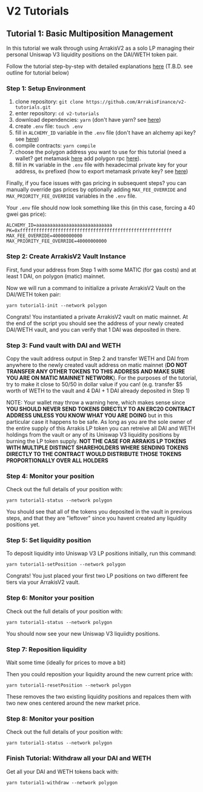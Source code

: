 # V2 Tutorials

## Tutorial 1: Basic Multiposition Management

In this tutorial we walk through using ArrakisV2 as a solo LP managing their personal Uniswap V3 liquidity positions on the DAI/WETH token pair.

Follow the tutorial step-by-step with detailed explanations [here](https://google.com) (T.B.D. see outline for tutorial below)

### Step 1: Setup Environment

1. clone repository: `git clone https://github.com/ArrakisFinance/v2-tutorials.git`
2. enter repository: `cd v2-tutorials`
3. download dependencies: `yarn` (don't have yarn? see [here](https://classic.yarnpkg.com/lang/en/docs/install/#mac-stable))
4. create `.env` file: `touch .env`
5. fill in `ALCHEMY_ID` variable in the `.env` file (don't have an alchemy api key? see [here](https://www.alchemy.com/))
6. compile contracts: `yarn compile`
7. choose the polygon address you want to use for this tutorial (need a wallet? get metamask [here](https://metamask.io/) add polygon rpc [here](https://wiki.polygon.technology/docs/develop/metamask/config-polygon-on-metamask/)).
8. fill in `PK` variable in the `.env` file with hexadecimal private key for your address, `0x` prefixed (how to export metamask private key? see [here](https://metamask.zendesk.com/hc/en-us/articles/360015289632-How-to-export-an-account-s-private-key#:~:text=On%20the%20account%20page%2C%20click,click%20%E2%80%9CConfirm%E2%80%9D%20to%20proceed.))

Finally, if you face issues with gas pricing in subsequent steps? you can manually override gas prices by optionally adding `MAX_FEE_OVERRIDE` and `MAX_PRIORITY_FEE_OVERRIDE` variables in the `.env` file.

Your `.env` file should now look something like this (in this case, forcing a 40 gwei gas price):

```
ALCHEMY_ID=aaaaaaaaaaaaaaaaaaaaaaaaaaaa
PK=0xffffffffffffffffffffffffffffffffffffffffffffffffffffffff
MAX_FEE_OVERRIDE=40000000000
MAX_PRIORITY_FEE_OVERRIDE=40000000000
```

### Step 2: Create ArrakisV2 Vault Instance

First, fund your address from Step 1 with some MATIC (for gas costs) and at least 1 DAI, on polygon (matic) mainnet.

Now we will run a command to initialize a private ArrakisV2 Vault on the DAI/WETH token pair:

```
yarn tutorial1-init --network polygon
```

Congrats! You instantiated a private ArrakisV2 vault on matic mainnet. At the end of the script you should see the address of your newly created DAI/WETH vault, and you can verify that 1 DAI was deposited in there.

### Step 3: Fund vault with DAI and WETH

Copy the vault address output in Step 2 and transfer WETH and DAI from anywhere to the newly created vault address on matic mainnet (**DO NOT TRANSFER ANY OTHER TOKENS TO THIS ADDRESS AND MAKE SURE YOU ARE ON MATIC MAINNET NETWORK**). For the purposes of the tutorial, try to make it close to 50/50 in dollar value if you can! (e.g. transfer $5 worth of WETH to the vault and 4 DAI + 1 DAI already deposited in Step 1)

NOTE: Your wallet may throw a warning here, which makes sense since **YOU SHOULD NEVER SEND TOKENS DIRECTLY TO AN ERC20 CONTRACT ADDRESS UNLESS YOU KNOW WHAT YOU ARE DOING** but in this particular case it happens to be safe. As long as you are the sole owner of the entire supply of this Arrakis LP token you can retreive all DAI and WETH holdings from the vault or any of its Uniswap V3 liquidity positions by burning the LP token supply. **NOT THE CASE FOR ARRAKIS LP TOKENS WITH MULTIPLE DISTINCT SHAREHOLDERS WHERE SENDING TOKENS DIRECTLY TO THE CONTRACT WOULD DISTRIBUTE THOSE TOKENS PROPORTIONALLY OVER ALL HOLDERS**

### Step 4: Monitor your position

Check out the full details of your position with:

```
yarn tutorial1-status --network polygon
```

You should see that all of the tokens you deposited in the vault in previous steps, and that they are "leftover" since you havent created any liquidity positions yet.

### Step 5: Set liquidity position

To deposit liquidity into Uniswap V3 LP positions initially, run this command:

```
yarn tutorial1-setPosition --network polygon
```

Congrats! You just placed your first two LP positions on two different fee tiers via your ArrakisV2 vault.

### Step 6: Monitor your position

Check out the full details of your position with:

```
yarn tutorial1-status --network polygon
```

You should now see your new Uniswap V3 liquiidty positions.

### Step 7: Reposition liquidity

Wait some time (ideally for prices to move a bit)

Then you could reposition your liquidity around the new current price with:

```
yarn tutorial1-resetPosition --network polygon
```

These removes the two existing liquidity positions and repalces them with two new ones centered around the new market price.

### Step 8: Monitor your position

Check out the full details of your position with:

```
yarn tutorial1-status --network polygon
```

### Finish Tutorial: Withdraw all your DAI and WETH

Get all your DAI and WETH tokens back with:

```
yarn tutorial1-withdraw --network polygon
```
